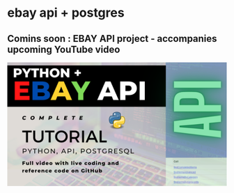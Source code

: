 # ebay api + postgres
## Comins soon : EBAY API project - accompanies upcoming YouTube video

![](https://github.com/RGGH/Misc/blob/master/ebayapi.png)
